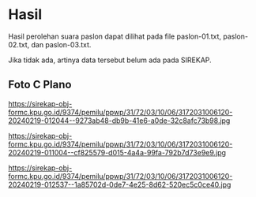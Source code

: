 # Hasil

Hasil perolehan suara paslon dapat dilihat pada file paslon-01.txt, paslon-02.txt, dan paslon-03.txt.

Jika tidak ada, artinya data tersebut belum ada pada SIREKAP.

## Foto C Plano

https://sirekap-obj-formc.kpu.go.id/9374/pemilu/ppwp/31/72/03/10/06/3172031006120-20240219-012044--9273ab48-db9b-41e6-a0de-32c8afc73b98.jpg

https://sirekap-obj-formc.kpu.go.id/9374/pemilu/ppwp/31/72/03/10/06/3172031006120-20240219-011004--cf825579-d015-4a4a-99fa-792b7d73e9e9.jpg

https://sirekap-obj-formc.kpu.go.id/9374/pemilu/ppwp/31/72/03/10/06/3172031006120-20240219-012537--1a85702d-0de7-4e25-8d62-520ec5c0ce40.jpg
